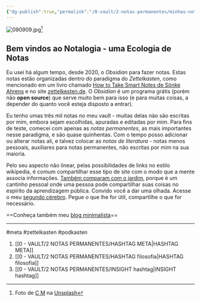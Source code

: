 ```yaml
---
{"dg-publish":true,"permalink":"/0-vault/2-notas-permanentes/minhas-notas-disponiveis-em-um-site-novo/","tags":["meta","zettelkasten","podkasten","gardenEntry"],"dgHomeLink":true,"dgShowLocalGraph":true,"dgShowFileTree":true,"dgEnableSearch":true}
---
```


![090909.jpg](https://mataroa.blog/images/9a181eea.jpeg)[^1]

## Bem vindos ao Notalogia - uma Ecologia de Notas

Eu usei há algum tempo, desde 2020, o *Obsidian* para fazer notas. Estas notas estão organizadas dentro do paradigma do *Zettelkasten*, como mencionado em um livro chamado [How to Take Smart Notes de Sönke Ahrens](https://www.amazon.com.br/How-Take-Smart-Notes-Technique/dp/3982438802) e no site [zettelkesten.de](https://zettelkasten.de/). O *Obsidian* é um programa grátis (porém não **open source**) que serve muito bem para isso (e para muitas coisas, a depender do quanto você esteja disposto a entrar).

Eu tenho umas três mil notas no meu vault -  muitas delas não são escritas por mim, embora sejam escolhidas, apuradas e editadas por mim. Para fins de teste, comecei com apenas as *notas permanentes*, as mais importantes nesse paradigma, e são quase quinhentas. Com o tempo posso adicionar ou alterar notas ali, e talvez colocar as *notas de literatura* - notas menos pessoais, auxiliares para notas permanentes, não escritas por mim na sua maioria.

Pelo seu aspecto não linear, pelas possibilidades de links no estilo wikipedia, é comum compartilhar esse tipo de site com o modo que a mente associa informações. [Também comparam com o jardim](https://notes.andymatuschak.org/About_these_notes), porque é um cantinho pessoal onde uma pessoa pode compartilhar suas coisas no espírito da aprendizagem pública. Convido você a dar uma olhada. Acesse o meu [segundo cérebro](https://www.youtube.com/watch?v=M49dw8KZGmA). Pegue o que lhe for útil, compartilhe o que for necessário. 

==Conheça também meu [blog minimalista](https://blog.walker.eco.br/)==

---

#meta #zettelkasten #podkasten

1. [[0 - VAULT/2 NOTAS PERMANENTES/HASHTAG META\|HASHTAG META]]
2. [[0 - VAULT/2 NOTAS PERMANENTES/HASHTAG filosofia\|HASHTAG filosofia]]
3. [[0 - VAULT/2 NOTAS PERMANENTES/INSIGHT hashtag\|INSIGHT hashtag]]



[^1]: Foto de <a href="https://unsplash.com/pt-br/@ubahnverleih?utm_content=creditCopyText&utm_medium=referral&utm_source=unsplash">C M</a> na <a href="https://unsplash.com/pt-br/fotografias/livros-nas-prateleiras-no-quarto-X_j3b4rqnlk?utm_content=creditCopyText&utm_medium=referral&utm_source=unsplash">Unsplash</a>